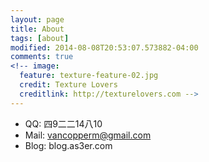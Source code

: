 ```yaml
---
layout: page
title: About
tags: [about]
modified: 2014-08-08T20:53:07.573882-04:00
comments: true
<!-- image:
  feature: texture-feature-02.jpg
  credit: Texture Lovers
  creditlink: http://texturelovers.com -->
---
```


* QQ: 四9二二14八10
* Mail: vancopperm@gmail.com
* Blog: blog.as3er.com